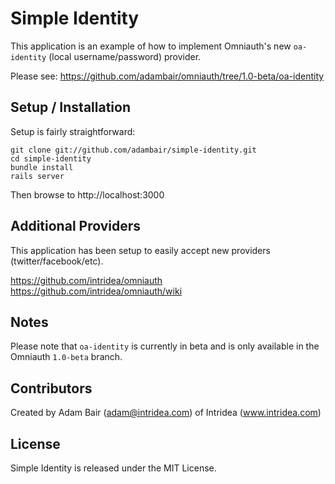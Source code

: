 # Simple Identity

This application is an example of how to implement Omniauth's new `oa-identity` (local username/password) provider. 

Please see: https://github.com/adambair/omniauth/tree/1.0-beta/oa-identity

## Setup / Installation

Setup is fairly straightforward:

    git clone git://github.com/adambair/simple-identity.git
    cd simple-identity
    bundle install
    rails server

Then browse to http://localhost:3000

## Additional Providers 

This application has been setup to easily accept new providers (twitter/facebook/etc). 

https://github.com/intridea/omniauth
https://github.com/intridea/omniauth/wiki

## Notes

Please note that `oa-identity` is currently in beta and is only available in the Omniauth `1.0-beta` branch.

## Contributors

Created by Adam Bair (adam@intridea.com) of Intridea (www.intridea.com)

## License

Simple Identity is released under the MIT License.

